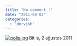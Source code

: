```yaml
---
title: "No comment !"
date: "2011-08-02"
categories: 
  - "dervish"
---
```


[![polis.jpg](/uploads/2011/08/polis.jpg)](/uploads/2011/08/polis.jpg "polis.jpg") Bitlis, 2 ağustos 2011
